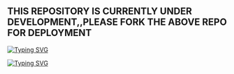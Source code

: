 
## THIS REPOSITORY IS CURRENTLY UNDER DEVELOPMENT,,PLEASE FORK THE ABOVE REPO FOR DEPLOYMENT 

  
[![Typing SVG](https://readme-typing-svg.herokuapp.com?font=Rockstar-ExtraBold&color=blue&lines=𝗙𝗢𝗥𝗞+𝗔𝗡𝗗+𝗦𝗧𝗔𝗥+𝗥𝗘𝗣𝗢)](https://git.io/typing-svg)
 
[![Typing SVG](https://readme-typing-svg.herokuapp.com?font=Rockstar-ExtraBold&color=olive&lines=THANK+YOU+FOR+YOUR+PATIENCE+FROM+PRIME+TECH)](https://git.io/typing-svg)
